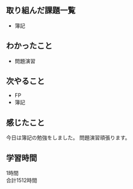 ## 取り組んだ課題一覧
- 簿記

## わかったこと
- 問題演習

## 次やること
- FP
- 簿記

## 感じたこと
今日は簿記の勉強をしました。
問題演習頑張ります。

## 学習時間
1時間<br />
合計1512時間
